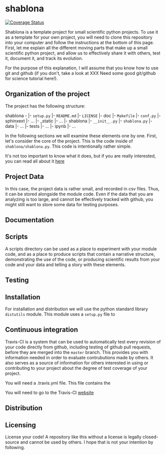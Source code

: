 # shablona

[![Coverage Status](https://coveralls.io/repos/arokem/shablona/badge.svg)](https://coveralls.io/r/arokem/shablona)

Shablona is a template project for small scientific python projects. To use it as a template for your own project, you will need to clone this repository into your computer and follow the instructions at the bottom of this page. First, let me explain all the different moving parts that make up a small scientific python project, and allow us to effectively share it with others, test it, document it, and track its evolution.

For the purpose of this explanation, I will assume that you know how to use git and github (if you don't, take a look at XXX Need some good git/github for science tutorial here!).



## Organization of the  project

The project has the following structure: 

shablona - 
		  |- `setup.py`
		  |- `README.md`
		  |- `LICENSE` 
		  |- doc
		  	|- `Makefile`
			|- `conf.py`
			|- sphinxext
				|- ... 
		  	|- _static 
				|- ...
		  |- shablona
		  	|- `__init__.py`
			|- `shablona.py`
		  	|- data
				|- ...
			|- tests
				|- ...
		  |- ipynb
		  		|- ...

In the following sections we will examine these elements one by one. First, let's consider the core of the project. This is the code inside of `shablona/shablona.py`. This code is intentionally rather simple.

It's not too important to know what it does, but if you are really interested, you can read all about it [here](http//arokem.github.io/2014-08-12-learn-optimization.html)


## Project Data
In this case, the project data is rather small, and recorded in csv files. Thus, it can be stored alongside the module code. Even if the data that you are analyzing is too large, and cannot be effectively tracked with github, you might still want to store some data for testing purposes. 

## Documentation 

## Scripts 
A scripts directory can be used as a place to experiment with your module code, and as a place to produce scripts that contain a narrative structure, demonstrating the use of the code, or producing scientific results from your code and your data and telling a story with these elements.

## Testing 

## Installation

For installation and distribution we will use the python standard library `distutils` module. This module uses a `setup.py` file to 


## Continuous integration

Travis-CI is a system that can be used to automatically test every revision of your code directly from github, including testing of github pull requests, before they are merged into the `master` branch. This provides you with information needed in order to evaluate contrubutions made by others. It also serves as a source of information for others interested in using or contributing to your project about the degree of test coverage of your project. 

You will need a .travis.yml file. This file contains the 

You will need to go to the Travis-CI [website]()

## Distribution

## Licensing

License your code! A repository like this without a license is legally closed-source and cannot be used by others. I hope that is not your intention by following. 
